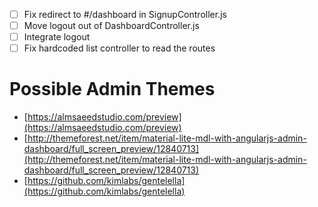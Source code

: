 * [ ] Fix redirect to #/dashboard in SignupController.js
* [ ] Move logout out of DashboardController.js
* [ ] Integrate logout
* [ ] Fix hardcoded list controller to read the routes

Possible Admin Themes
===
* [https://almsaeedstudio.com/preview](https://almsaeedstudio.com/preview)
* [http://themeforest.net/item/material-lite-mdl-with-angularjs-admin-dashboard/full_screen_preview/12840713](http://themeforest.net/item/material-lite-mdl-with-angularjs-admin-dashboard/full_screen_preview/12840713)
* [https://github.com/kimlabs/gentelella](https://github.com/kimlabs/gentelella)
